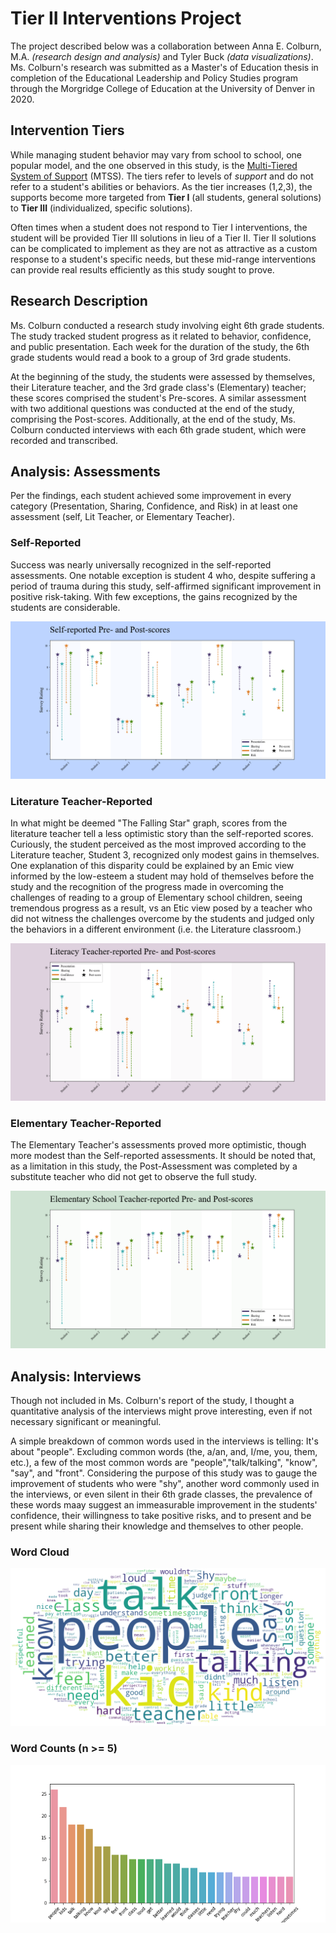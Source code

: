 # Tier II Interventions Project
The project described below was a collaboration between Anna E. Colburn, M.A. _(research design and analysis)_ and Tyler Buck _(data visualizations)_. Ms. Colburn's research was submitted as a Master's of Education thesis in completion of the Educational Leadership and Policy Studies program through the Morgridge College of Education at the University of Denver in 2020.

## Intervention Tiers
While managing student behavior may vary from school to school, one popular model, and the one observed in this study, is the [Multi-Tiered System of Support](https://www.pbis.org/pbis/tiered-framework) (MTSS). The tiers refer to levels of _support_ and do not refer to a student's abilities or behaviors. As the tier increases (1,2,3), the supports become more targeted from **Tier I** (all students, general solutions) to **Tier III** (individualized, specific solutions).

Often times when a student does not respond to Tier I interventions, the student will be provided Tier III solutions in lieu of a Tier II. Tier II solutions can be complicated to implement as they are not as attractive as a custom response to a student's specific needs, but these mid-range interventions can provide real results efficiently as this study sought to prove.

## Research Description
Ms. Colburn conducted a research study involving eight 6th grade students. The  study tracked student progress as it related to behavior, confidence, and public presentation. Each week for the duration of the study, the 6th grade students would read a book to a group of 3rd grade students.

At the beginning of the study, the students were assessed by themselves, their Literature teacher, and the 3rd grade class's (Elementary) teacher; these scores comprised the student's Pre-scores. A similar assessment with two additional questions was conducted at the end of the study, comprising the Post-scores. Additionally, at the end of the study, Ms. Colburn conducted interviews with each 6th grade student, which were recorded and transcribed.

## Analysis: Assessments
Per the findings, each student achieved some improvement in every category (Presentation, Sharing, Confidence, and Risk) in at least one assessment (self, Lit Teacher, or Elementary Teacher).
### Self-Reported
Success was nearly universally recognized in the self-reported assessments. One notable exception is student 4 who, despite suffering a period of trauma during this study, self-affirmed significant improvement in positive risk-taking. With few exceptions, the gains recognized by the students are considerable.

![Self-Assessment](plots/self_pre_to_post_scores.png)
### Literature Teacher-Reported
In what might be deemed "The Falling Star" graph, scores from the literature teacher tell a less optimistic story than the self-reported scores. Curiously, the student perceived as the most improved according to the Literature teacher, Student 3, recognized only modest gains in themselves. One explanation of this disparity could be explained by an Emic view informed by the low-esteem a student may hold of themselves before the study and the recognition of the progress made in overcoming the challenges of reading to a group of Elementary school children, seeing tremendous progress as a result, vs an Etic view posed by a teacher who did not witness the challenges overcome by the students and judged only the behaviors in a different environment (i.e. the Literature classroom.)

![Lit Teacher-Assessment](plots/lit_pre_to_post_scores.png)
### Elementary Teacher-Reported
The Elementary Teacher's assessments proved more optimistic, though more modest than the Self-reported assessments. It should be noted that, as a limitation in this study, the Post-Assessment was completed by a substitute teacher who did not get to observe the full study.

![Elementary Teacher-Assessment](plots/elem_pre_to_post_scores.png)

## Analysis: Interviews
Though not included in Ms. Colburn's report of the study, I thought a quantitative analysis of the interviews might prove interesting, even if not necessary significant or meaningful.

A simple breakdown of common words used in the interviews is telling: It's about "people". Excluding common words (the, a/an, and, I/me, you, them, etc.), a few of the most common words are "people","talk/talking", "know", "say", and "front". Considering the purpose of this study was to gauge the improvement of students who were "shy", another word commonly used in the interviews, or even silent in their 6th grade classes, the prevalence of these words maay suggest an immeasurable improvement in the students' confidence, their willingness to take positive risks, and to present and be present while sharing their knowledge and themselves to other people.
### Word Cloud
![Word Cloud - All Responses](plots/all_responses_oval.png) 
### Word Counts (n >= 5)
![Word Count - All Responses](plots/all_responses_word_count.png)